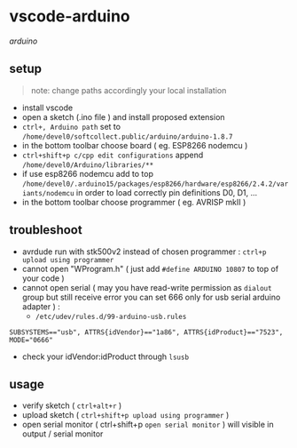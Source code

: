# vscode-arduino

*arduino*

## setup

> note: change paths accordingly your local installation

- install vscode
- open a sketch (.ino file ) and install proposed extension
- `ctrl+, Arduino path` set to `/home/devel0/softcollect.public/arduino/arduino-1.8.7`
- in the bottom toolbar choose board ( eg. ESP8266 nodemcu )
- `ctrl+shift+p c/cpp edit configurations` append `/home/devel0/Arduino/libraries/**`
- if use esp8266 nodemcu add to top `/home/devel0/.arduino15/packages/esp8266/hardware/esp8266/2.4.2/variants/nodemcu` in order to load correctly pin definitions D0, D1, ...
- in the bottom toolbar choose programmer ( eg. AVRISP mkII )

## troubleshoot

- avrdude run with stk500v2 instead of chosen programmer : `ctrl+p upload using programmer`
- cannot open "WProgram.h" ( just add `#define ARDUINO 10807` to top of your code )
- cannot open serial ( may you have read-write permission as `dialout` group but still receive error you can set 666 only for usb serial arduino adapter ) :
  - `/etc/udev/rules.d/99-arduino-usb.rules`

```
SUBSYSTEMS=="usb", ATTRS{idVendor}=="1a86", ATTRS{idProduct}=="7523", MODE="0666"
```

  - check your idVendor:idProduct through `lsusb`

## usage

- verify sketch ( `ctrl+alt+r` )
- upload sketch ( `ctrl+shift+p upload using programmer` )
- open serial monitor ( ctrl+shift+p `open serial monitor` ) will visible in output / serial monitor
